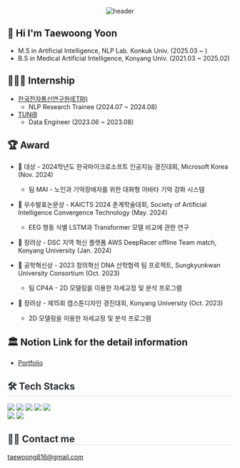 <div align="center">

![header](https://capsule-render.vercel.app/api?type=rounded&color=0:94c8f7,100:466ed4&height=200&section=header&text=Welcome%20to%20My%20Github!)

</div>

## 👋 Hi I'm Taewoong Yoon
- M.S in Artificial Intelligence, NLP Lab. Konkuk Univ. (2025.03 ~ )
- B.S in Medical Artificial Intelligence, Konyang Univ. (2021.03 ~ 2025.02)

## 🧑🏻‍💻 Internship
- [한국전자통신연구원(ETRI)](https://www.etri.re.kr/kor/main/main.etri)
  - NLP Research Trainee (2024.07 ~ 2024.08)
- [TUNiB](https://tunib.ai/)
  - Data Engineer (2023.06 ~ 2023.08)

## 🏆 Award
- 🥇 대상 - 2024학년도 한국마이크로소프트 인공지능 경진대회, Microsoft Korea (Nov. 2024)
  - 팀 MAI - 노인과 기억장애자를 위한 대화형 아바타 기억 강화 시스템
 
- 🎉 우수발표논문상 - KAICTS 2024 춘계학술대회, Society of Artificial Intelligence Convergence Technology (May. 2024)
  - EEG 행동 식별 LSTM과 Transformer 모델 비교에 관한 연구
 
- 🥉 장려상 - DSC 지역 혁신 플랫폼 AWS DeepRacer offline Team match, Konyang University (Jan. 2024)

- 🥉 공학혁신상 - 2023 창의혁신 DNA 산학협력 팀 프로젝트, Sungkyunkwan University Consortium (Oct. 2023)
  - 팀 CP4A - 2D 모델링을 이용한 자세교정 및 분석 프로그램

- 🥉 장려상 - 제15회 캡스톤디자인 경진대회, Konyang University (Oct. 2023)
  - 2D 모델링을 이용한 자세교정 및 분석 프로그램

## 🏛️ Notion Link for the detail information
- [Portfolio](https://decorous-crawdad-e1a.notion.site/TaeWoong-2695c4784dab40f7b21301e304dbba97?pvs=4)

<div style="text-align: left;">
    <h2 style="border-bottom: 1px solid #d8dee4; color: #282d33;"> 🛠️ Tech Stacks </h2>
    <div style="margin: 0; text-align: left;"> 
        <img src="https://img.shields.io/badge/Python-3776AB?style=flat&logo=Python&logoColor=white">
        <img src="https://img.shields.io/badge/PyTorch-EE4C2C?style=flat&logo=PyTorch&logoColor=white">
        <img src="https://img.shields.io/badge/Tensorflow-FF6F00?style=flat&logo=Tensorflow&logoColor=white">
        <img src="https://img.shields.io/badge/Keras-D00000?style=flat&logo=Keras&logoColor=white">
        <img src="https://img.shields.io/badge/MySQL-4479A1?style=flat&logo=MySQL&logoColor=white">
        <br/>
        <img src="https://img.shields.io/badge/Github-181717?style=flat&logo=Github&logoColor=white">
        <img src="https://img.shields.io/badge/Notion-000000?style=flat&logo=Notion&logoColor=white">
    </div>
</div>

   <div style="text-align: left;">  
        <h2 style="border-bottom: 1px solid #d8dee4; color: #282d33;"> 🧑‍💻 Contact me </h2> 
        <a href=mailto:taewoong816@gmail.com> taewoong816@gmail.com </a>
    </div> 
<br>
</div>
